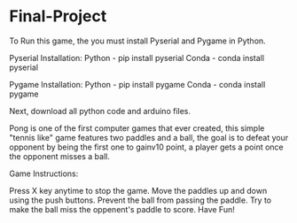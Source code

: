 # Final-Project

To Run this game, the you must install Pyserial and Pygame in Python.

Pyserial Installation:
Python - pip install pyserial
Conda - conda install pyserial

Pygame Installation:
Python - pip install pygame
Conda - conda install pygame

Next, download all python code and arduino files.




Pong is one of the first computer games that ever created, this simple "tennis like" game features two paddles and a ball, the goal is to defeat your opponent by being the first one to gainv10 point, a player gets a point once the opponent misses a ball.

Game Instructions: 

Press X key anytime to stop the game.
Move the paddles up and down using the push buttons.
Prevent the ball from passing the paddle.
Try to make the ball miss the oppenent's paddle to score.
Have Fun!
